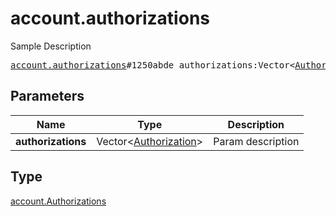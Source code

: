 # account.authorizations

Sample Description

<pre>
<a href="../constructor/account.authorizations.md">account.authorizations</a>#1250abde authorizations:Vector&lt;<a href="../type/Authorization.md">Authorization</a>&gt; = <a href="../type/account.Authorizations.md">account.Authorizations</a>;
</pre>
## Parameters

| Name | Type | Description |
|------|:----:|-------------|
| **authorizations** | Vector&lt;<a href="../type/Authorization.md">Authorization</a>&gt; | Param description |

## Type

<a href="../type/account.Authorizations.md">account.Authorizations</a>
